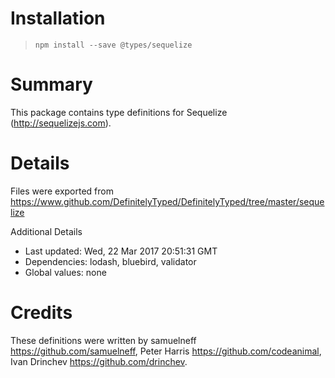 # Installation
> `npm install --save @types/sequelize`

# Summary
This package contains type definitions for Sequelize (http://sequelizejs.com).

# Details
Files were exported from https://www.github.com/DefinitelyTyped/DefinitelyTyped/tree/master/sequelize

Additional Details
 * Last updated: Wed, 22 Mar 2017 20:51:31 GMT
 * Dependencies: lodash, bluebird, validator
 * Global values: none

# Credits
These definitions were written by samuelneff <https://github.com/samuelneff>, Peter Harris <https://github.com/codeanimal>, Ivan Drinchev <https://github.com/drinchev>.
